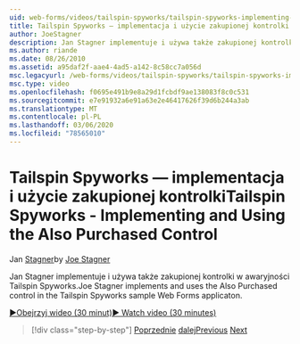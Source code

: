 ```yaml
---
uid: web-forms/videos/tailspin-spyworks/tailspin-spyworks-implementing-and-using-the-also-purchased-control
title: Tailspin Spyworks — implementacja i użycie zakupionej kontrolki | Microsoft Docs
author: JoeStagner
description: Jan Stagner implementuje i używa także zakupionej kontrolki w aplikacji przykładowej sieci Web Tailspin Spyworks.
ms.author: riande
ms.date: 08/26/2010
ms.assetid: a95daf2f-aae4-4ad5-a142-8c58cc7a056d
msc.legacyurl: /web-forms/videos/tailspin-spyworks/tailspin-spyworks-implementing-and-using-the-also-purchased-control
msc.type: video
ms.openlocfilehash: f0695e491b9e8a29d1fcbdf9ae138083f8c0c531
ms.sourcegitcommit: e7e91932a6e91a63e2e46417626f39d6b244a3ab
ms.translationtype: MT
ms.contentlocale: pl-PL
ms.lasthandoff: 03/06/2020
ms.locfileid: "78565010"
---
```

# <a name="tailspin-spyworks---implementing-and-using-the-also-purchased-control"></a><span data-ttu-id="984b5-103">Tailspin Spyworks — implementacja i użycie zakupionej kontrolki</span><span class="sxs-lookup"><span data-stu-id="984b5-103">Tailspin Spyworks - Implementing and Using the Also Purchased Control</span></span>

<span data-ttu-id="984b5-104">Jan [Stagner](https://github.com/JoeStagner)</span><span class="sxs-lookup"><span data-stu-id="984b5-104">by [Joe Stagner](https://github.com/JoeStagner)</span></span>

<span data-ttu-id="984b5-105">Jan Stagner implementuje i używa także zakupionej kontrolki w awaryjności Tailspin Spyworks.</span><span class="sxs-lookup"><span data-stu-id="984b5-105">Joe Stagner implements and uses the Also Purchased control in the Tailspin Spyworks sample Web Forms applicaton.</span></span>

[<span data-ttu-id="984b5-106">&#9654;Obejrzyj wideo (30 minut)</span><span class="sxs-lookup"><span data-stu-id="984b5-106">&#9654; Watch video (30 minutes)</span></span>](https://channel9.msdn.com/Blogs/ASP-NET-Site-Videos/tailspin-spyworks-implementing-and-using-the-also-purchased-control)

> [!div class="step-by-step"]
> <span data-ttu-id="984b5-107">[Poprzednie](tailspin-spyworks-creating-and-using-the-popular-products-control.md)
> [dalej](tailspin-spyworks-intro-ui-and-edm.md)</span><span class="sxs-lookup"><span data-stu-id="984b5-107">[Previous](tailspin-spyworks-creating-and-using-the-popular-products-control.md)
[Next](tailspin-spyworks-intro-ui-and-edm.md)</span></span>
